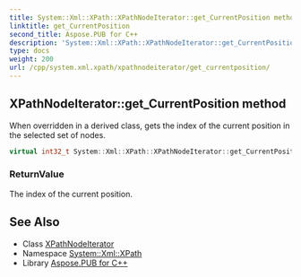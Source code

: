 ```yaml
---
title: System::Xml::XPath::XPathNodeIterator::get_CurrentPosition method
linktitle: get_CurrentPosition
second_title: Aspose.PUB for C++
description: 'System::Xml::XPath::XPathNodeIterator::get_CurrentPosition method. When overridden in a derived class, gets the index of the current position in the selected set of nodes in C++.'
type: docs
weight: 200
url: /cpp/system.xml.xpath/xpathnodeiterator/get_currentposition/
---
```

## XPathNodeIterator::get_CurrentPosition method


When overridden in a derived class, gets the index of the current position in the selected set of nodes.

```cpp
virtual int32_t System::Xml::XPath::XPathNodeIterator::get_CurrentPosition()=0
```


### ReturnValue

The index of the current position.

## See Also

* Class [XPathNodeIterator](../)
* Namespace [System::Xml::XPath](../../)
* Library [Aspose.PUB for C++](../../../)
